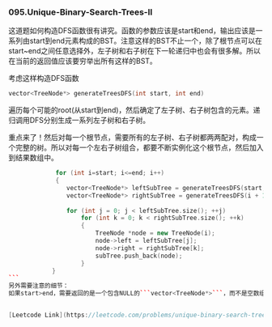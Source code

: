 ### 095.Unique-Binary-Search-Trees-II

这道题如何构造DFS函数很有讲究。函数的参数应该是start和end，输出应该是一系列由start到end元素构成的BST。注意这样的BST不止一个，除了根节点可以在start~end之间任意选择外，左子树和右子树在下一轮递归中也会有很多解。所以在当前的返回值应该要穷举出所有这样的BST。

考虑这样构造DFS函数
```cpp
vector<TreeNode*> generateTreesDFS(int start, int end)
```
遍历每个可能的root(从start到end)，然后确定了左子树、右子树包含的元素。递归调用DFS分别生成一系列左子树和右子树。

重点来了！然后对每一个根节点，需要所有的左子树、右子树都两两配对，构成一个完整的树。所以对每一个左右子树组合，都要不断实例化这个根节点，然后加入到结果数组中。
```cpp
             for (int i=start; i<=end; i++)
             {
                vector<TreeNode*> leftSubTree = generateTreesDFS(start, i - 1);
                vector<TreeNode*> rightSubTree = generateTreesDFS(i + 1, end);             
            
                for (int j = 0; j < leftSubTree.size(); ++j) 
                    for (int k = 0; k < rightSubTree.size(); ++k) 
                    {
                        TreeNode *node = new TreeNode(i);
                        node->left = leftSubTree[j];
                        node->right = rightSubTree[k];
                        subTree.push_back(node);
                    }
            }             
```            
另外需要注意的细节：
如果start>end，需要返回的是一个包含NULL的```vector<TreeNode*>```，而不是空数组。否则之后的二重循环就可能无法展开。


[Leetcode Link](https://leetcode.com/problems/unique-binary-search-trees-ii)
